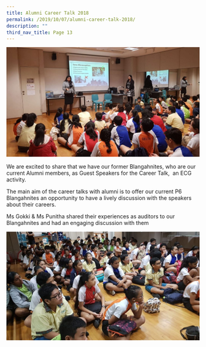 ```yaml
---
title: Alumni Career Talk 2018
permalink: /2019/10/07/alumni-career-talk-2018/
description: ""
third_nav_title: Page 13
---
```

<img src="/images/Capture-1024x580.jpg">
<p>We are excited to share that&nbsp;we have our former Blangahnites, who are our current Alumni members, as Guest Speakers for the Career Talk,&nbsp; an ECG activity.</p>
<p>The main aim of the career talks&nbsp;with&nbsp;alumni&nbsp;is to&nbsp;offer our current P6 Blangahnites an opportunity to have a lively discussion with the speakers about&nbsp;their&nbsp;careers.</p>
<p>Ms Gokki &amp; Ms Punitha shared their experiences as auditors to our Blangahnites and had an engaging discussion with them</p>
<img src="/images/Capture-1-1024x577.jpg">
